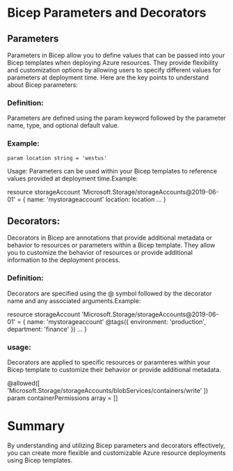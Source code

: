 # Bicep Parameters and Decorators

## Parameters

Parameters in Bicep allow you to define values that can be passed into your Bicep templates when deploying Azure resources. They provide flexibility and customization options by allowing users to specify different values for parameters at deployment time. Here are the key points to understand about Bicep parameters:

### Definition: 

Parameters are defined using the param keyword followed by the parameter name, type, and optional default value.

### Example:

`param location string = 'westus'`

Usage: Parameters can be used within your Bicep templates to reference values provided at deployment time.Example:

resource storageAccount 'Microsoft.Storage/storageAccounts@2019-06-01' = {
  name: 'mystorageaccount'
  location: location
  ...
}

## Decorators:

Decorators in Bicep are annotations that provide additional metadata or behavior to resources or parameters within a Bicep template. They allow you to customize the behavior of resources or provide additional information to the deployment process.

### Definition: 

Decorators are specified using the @ symbol followed by the decorator name and any associated arguments.Example:

resource storageAccount 'Microsoft.Storage/storageAccounts@2019-06-01' = {
  name: 'mystorageaccount'
  @tags({
    environment: 'production',
    department: 'finance'
  })
  ...
}


### usage:

Decorators are applied to specific resources or paramteres within your Bicep template to customize their behavior or provide additional metadata.

@allowed([
  'Microsoft.Storage/storageAccounts/blobServices/containers/write'
])
param containerPermissions array = []

# Summary
By understanding and utilizing Bicep parameters and decorators effectively, you can create more flexible and customizable Azure resource deployments using Bicep templates.